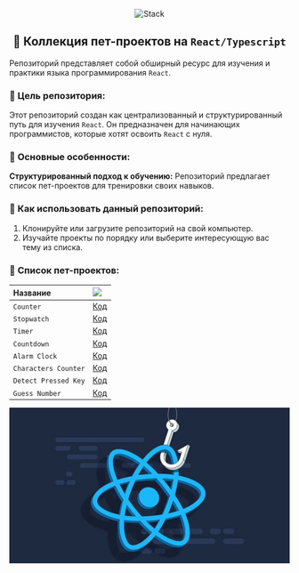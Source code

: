 <p align="center">
  <img src="https://skillicons.dev/icons?i=html,css,scss,tailwind,typescript,react,next,vite"  alt="Stack"/>
</p>

<h2 align="center">👋 Коллекция пет-проектов на <code>React/Typescript</code></h2>

Репозиторий представляет собой обширный ресурс для изучения и практики языка программирования `React`.

### 🚀 **Цель репозитория:**

Этот репозиторий создан как централизованный и структурированный путь для изучения `React`. Он предназначен для
начинающих программистов, которые хотят освоить `React` с нуля.

### 🚀 **Основные особенности:**

**Структурированный подход к обучению:** Репозиторий предлагает список пет-проектов для тренировки своих навыков.

### 🚀 **Как использовать данный репозиторий:**

1. Клонируйте или загрузите репозиторий на свой компьютер.
2. Изучайте проекты по порядку или выберите интересующую вас тему из списка.

### 🚀 **Список пет-проектов:**

| Название             | <img width='30' src="https://skillicons.dev/icons?i=github" /> |
|:---------------------|:---------------------------------------------------------------|
| `Counter`            | [Код](projects/01-counter)                                     |
| `Stopwatch`          | [Код](projects/02-stopwatch)                                   |
| `Timer`              | [Код](projects/03-timer)                                       |
| `Countdown`          | [Код](projects/04-countdown)                                   |
| `Alarm Clock`        | [Код](projects/05-alarm-clock)                                 |
| `Characters Counter` | [Код](projects/06-characters-counter)                          |
| `Detect Pressed Key` | [Код](projects/07-detect-pressed-key)                          |
| `Guess Number`       | [Код](projects/08-guess-number)                                |

![Превью](preview.jpg)
